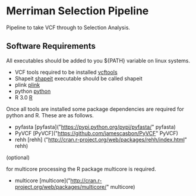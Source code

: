 Merriman Selection Pipeline
=========================
Pipeline to take VCF through to Selection Analysis.

Software Requirements
---------------------

All executables should be added to you ${PATH} variable on linux systems.

- VCF tools required to be installed [vcftools](http://sourceforge.net/projects/vcftools/files/latest/download "Vcf Tools") 
- Shapeit [shapeit](http://www.shapeit.fr/ "Shapeit") executable should be called shapeit
- plink [plink](http://pngu.mgh.harvard.edu/~purcell/plink/download.shtml "Plink")
- python [python](http://www.python.org/download/ "Python")
- R 3.0 [R]("http://cran.at.r-project.org/" "R")

Once all tools are installed some package dependencies are required for python
and R. These are as follows.

- pyfasta [pyfasta]("https://pypi.python.org/pypi/pyfasta/" pyfasta)
- PyVCF [PyVCF]("https://github.com/jamescasbon/PyVCF" PyVCF)
- rehh  [rehh] ("http://cran.r-project.org/web/packages/rehh/index.html" rehh)

(optional)

for multicore processing the R package multicore is required.

- multicore [multicore]("http://cran.r-project.org/web/packages/multicore/" multicore)



